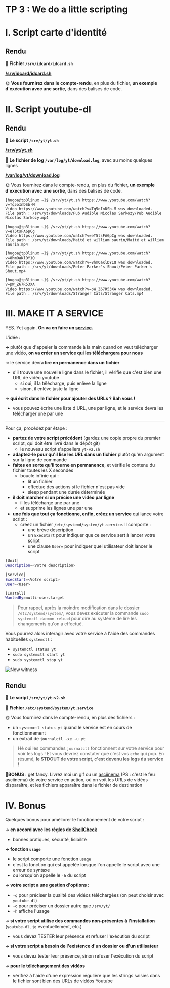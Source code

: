 # TP 3 : We do a little scripting

# I. Script carte d'identité

## Rendu

📁 **Fichier `/srv/idcard/idcard.sh`**

**[/srv/idcard/idcard.sh](scripts/idcard.sh)**

🌞 **Vous fournirez dans le compte-rendu**, en plus du fichier, **un exemple d'exécution avec une sortie**, dans des balises de code.

# II. Script youtube-dl

## Rendu

📁 **Le script `/srv/yt/yt.sh`**

**[/srv/yt/yt.sh](scripts/yt.sh)**

📁 **Le fichier de log `/var/log/yt/download.log`**, avec au moins quelques lignes

**[/var/log/yt/download.log](scripts/download.log)**

🌞 Vous fournirez dans le compte-rendu, en plus du fichier, **un exemple d'exécution avec une sortie**, dans des balises de code.

```
[hugoa@tp3linux ~]$ /srv/yt/yt.sh https://www.youtube.com/watch?v=Tq5oInDSb-M
Video https://www.youtube.com/watch?v=Tq5oInDSb-M was downloaded.
File path : /srv/yt/downloads/Pub Audible Nicolas Sarkozy/Pub Audible Nicolas Sarkozy.mp4

[hugoa@tp3linux ~]$ /srv/yt/yt.sh https://www.youtube.com/watch?v=eT5tsFA6pCg
Video https://www.youtube.com/watch?v=eT5tsFA6pCg was downloaded.
File path : /srv/yt/downloads/Maité et william saurin/Maité et william saurin.mp4

[hugoa@tp3linux ~]$ /srv/yt/yt.sh https://www.youtube.com/watch?v=8hmOaKlDY1Q
Video https://www.youtube.com/watch?v=8hmOaKlDY1Q was downloaded.
File path : /srv/yt/downloads/Peter Parker's Shout/Peter Parker's Shout.mp4

[hugoa@tp3linux ~]$ /srv/yt/yt.sh https://www.youtube.com/watch?v=pW_Z67R53XA
Video https://www.youtube.com/watch?v=pW_Z67R53XA was downloaded.
File path : /srv/yt/downloads/Stranger Cats/Stranger Cats.mp4
```

# III. MAKE IT A SERVICE

YES. Yet again. **On va en faire un [service](../../cours/notions/serveur/README.md#ii-service).**

L'idée :

➜ plutôt que d'appeler la commande à la main quand on veut télécharger une vidéo, **on va créer un service qui les téléchargera pour nous**

➜ le service devra **lire en permanence dans un fichier**

- s'il trouve une nouvelle ligne dans le fichier, il vérifie que c'est bien une URL de vidéo youtube
  - si oui, il la télécharge, puis enlève la ligne
  - sinon, il enlève juste la ligne

➜ **qui écrit dans le fichier pour ajouter des URLs ? Bah vous !**

- vous pouvez écrire une liste d'URL, une par ligne, et le service devra les télécharger une par une

---

Pour ça, procédez par étape :

- **partez de votre script précédent** (gardez une copie propre du premier script, qui doit être livré dans le dépôt git)
  - le nouveau script s'appellera `yt-v2.sh`
- **adaptez-le pour qu'il lise les URL dans un fichier** plutôt qu'en argument sur la ligne de commande
- **faites en sorte qu'il tourne en permanence**, et vérifie le contenu du fichier toutes les X secondes
  - boucle infinie qui :
    - lit un fichier
    - effectue des actions si le fichier n'est pas vide
    - sleep pendant une durée déterminée
- **il doit marcher si on précise une vidéo par ligne**
  - il les télécharge une par une
  - et supprime les lignes une par une
- **une fois que tout ça fonctionne, enfin, créez un service** qui lance votre script :
  - créez un fichier `/etc/systemd/system/yt.service`. Il comporte :
    - une brève description
    - un `ExecStart` pour indiquer que ce service sert à lancer votre script
    - une clause `User=` pour indiquer quel utilisateur doit lancer le script

```bash
[Unit]
Description=<Votre description>

[Service]
ExecStart=<Votre script>
User=<User>

[Install]
WantedBy=multi-user.target
```

> Pour rappel, après la moindre modification dans le dossier `/etc/systemd/system/`, vous devez exécuter la commande `sudo systemctl daemon-reload` pour dire au système de lire les changements qu'on a effectué.

Vous pourrez alors interagir avec votre service à l'aide des commandes habituelles `systemctl` :

- `systemctl status yt`
- `sudo systemctl start yt`
- `sudo systemctl stop yt`

![Now witness](./pics/now_witness.png)

## Rendu

📁 **Le script `/srv/yt/yt-v2.sh`**

📁 **Fichier `/etc/systemd/system/yt.service`**

🌞 Vous fournirez dans le compte-rendu, en plus des fichiers :

- un `systemctl status yt` quand le service est en cours de fonctionnement
- un extrait de `journalctl -xe -u yt`

> Hé oui les commandes `journalctl` fonctionnent sur votre service pour voir les logs ! Et vous devriez constater que c'est vos `echo` qui pop. En résumé, **le STDOUT de votre script, c'est devenu les logs du service !**

🌟**BONUS** : get fancy. Livrez moi un gif ou un [asciinema](https://asciinema.org/) (PS : c'est le feu asciinema) de votre service en action, où on voit les URLs de vidéos disparaître, et les fichiers apparaître dans le fichier de destination

# IV. Bonus

Quelques bonus pour améliorer le fonctionnement de votre script :

➜ **en accord avec les règles de [ShellCheck](https://www.shellcheck.net/)**

- bonnes pratiques, sécurité, lisibilité

➜  **fonction `usage`**

- le script comporte une fonction `usage`
- c'est la fonction qui est appelée lorsque l'on appelle le script avec une erreur de syntaxe
- ou lorsqu'on appelle le `-h` du script

➜ **votre script a une gestion d'options :**

- `-q` pour préciser la qualité des vidéos téléchargées (on peut choisir avec `youtube-dl`)
- `-o` pour préciser un dossier autre que `/srv/yt/`
- `-h` affiche l'usage

➜ **si votre script utilise des commandes non-présentes à l'installation** (`youtube-dl`, `jq` éventuellement, etc.)

- vous devez TESTER leur présence et refuser l'exécution du script

➜  **si votre script a besoin de l'existence d'un dossier ou d'un utilisateur**

- vous devez tester leur présence, sinon refuser l'exécution du script

➜ **pour le téléchargement des vidéos**

- vérifiez à l'aide d'une expression régulière que les strings saisies dans le fichier sont bien des URLs de vidéos Youtube